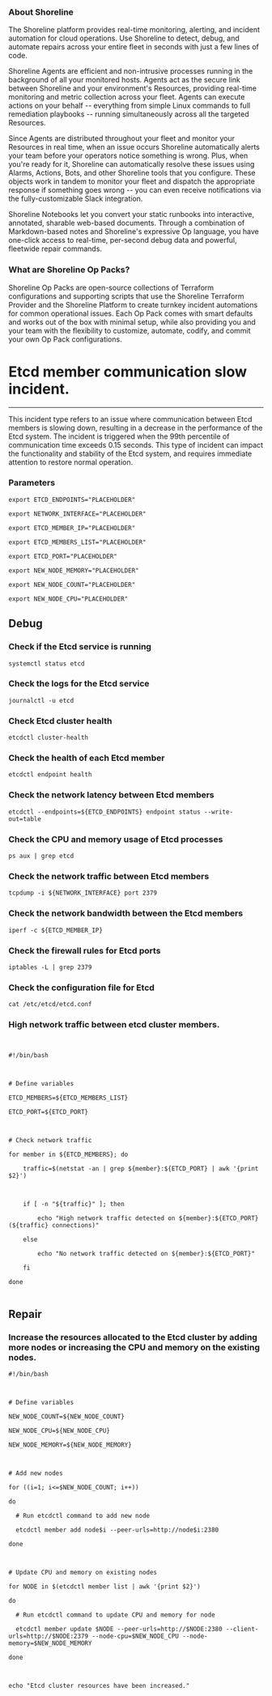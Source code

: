 
### About Shoreline
The Shoreline platform provides real-time monitoring, alerting, and incident automation for cloud operations. Use Shoreline to detect, debug, and automate repairs across your entire fleet in seconds with just a few lines of code.

Shoreline Agents are efficient and non-intrusive processes running in the background of all your monitored hosts. Agents act as the secure link between Shoreline and your environment's Resources, providing real-time monitoring and metric collection across your fleet. Agents can execute actions on your behalf -- everything from simple Linux commands to full remediation playbooks -- running simultaneously across all the targeted Resources.

Since Agents are distributed throughout your fleet and monitor your Resources in real time, when an issue occurs Shoreline automatically alerts your team before your operators notice something is wrong. Plus, when you're ready for it, Shoreline can automatically resolve these issues using Alarms, Actions, Bots, and other Shoreline tools that you configure. These objects work in tandem to monitor your fleet and dispatch the appropriate response if something goes wrong -- you can even receive notifications via the fully-customizable Slack integration.

Shoreline Notebooks let you convert your static runbooks into interactive, annotated, sharable web-based documents. Through a combination of Markdown-based notes and Shoreline's expressive Op language, you have one-click access to real-time, per-second debug data and powerful, fleetwide repair commands.

### What are Shoreline Op Packs?
Shoreline Op Packs are open-source collections of Terraform configurations and supporting scripts that use the Shoreline Terraform Provider and the Shoreline Platform to create turnkey incident automations for common operational issues. Each Op Pack comes with smart defaults and works out of the box with minimal setup, while also providing you and your team with the flexibility to customize, automate, codify, and commit your own Op Pack configurations.

# Etcd member communication slow incident.
---

This incident type refers to an issue where communication between Etcd members is slowing down, resulting in a decrease in the performance of the Etcd system. The incident is triggered when the 99th percentile of communication time exceeds 0.15 seconds. This type of incident can impact the functionality and stability of the Etcd system, and requires immediate attention to restore normal operation.

### Parameters
```shell
export ETCD_ENDPOINTS="PLACEHOLDER"

export NETWORK_INTERFACE="PLACEHOLDER"

export ETCD_MEMBER_IP="PLACEHOLDER"

export ETCD_MEMBERS_LIST="PLACEHOLDER"

export ETCD_PORT="PLACEHOLDER"

export NEW_NODE_MEMORY="PLACEHOLDER"

export NEW_NODE_COUNT="PLACEHOLDER"

export NEW_NODE_CPU="PLACEHOLDER"
```

## Debug

### Check if the Etcd service is running
```shell
systemctl status etcd
```

### Check the logs for the Etcd service
```shell
journalctl -u etcd
```

### Check Etcd cluster health
```shell
etcdctl cluster-health
```

### Check the health of each Etcd member
```shell
etcdctl endpoint health
```

### Check the network latency between Etcd members
```shell
etcdctl --endpoints=${ETCD_ENDPOINTS} endpoint status --write-out=table
```

### Check the CPU and memory usage of Etcd processes
```shell
ps aux | grep etcd
```

### Check the network traffic between Etcd members
```shell
tcpdump -i ${NETWORK_INTERFACE} port 2379
```

### Check the network bandwidth between the Etcd members
```shell
iperf -c ${ETCD_MEMBER_IP}
```

### Check the firewall rules for Etcd ports
```shell
iptables -L | grep 2379
```

### Check the configuration file for Etcd
```shell
cat /etc/etcd/etcd.conf
```

### High network traffic between etcd cluster members.
```shell


#!/bin/bash



# Define variables

ETCD_MEMBERS=${ETCD_MEMBERS_LIST}

ETCD_PORT=${ETCD_PORT}



# Check network traffic

for member in ${ETCD_MEMBERS}; do

    traffic=$(netstat -an | grep ${member}:${ETCD_PORT} | awk '{print $2}')



    if [ -n "${traffic}" ]; then

        echo "High network traffic detected on ${member}:${ETCD_PORT} (${traffic} connections)"

    else

        echo "No network traffic detected on ${member}:${ETCD_PORT}"

    fi

done


```

## Repair

### Increase the resources allocated to the Etcd cluster by adding more nodes or increasing the CPU and memory on the existing nodes.
```shell
#!/bin/bash



# Define variables

NEW_NODE_COUNT=${NEW_NODE_COUNT}

NEW_NODE_CPU=${NEW_NODE_CPU}

NEW_NODE_MEMORY=${NEW_NODE_MEMORY}



# Add new nodes

for ((i=1; i<=$NEW_NODE_COUNT; i++))

do

  # Run etcdctl command to add new node

  etcdctl member add node$i --peer-urls=http://node$i:2380

done



# Update CPU and memory on existing nodes

for NODE in $(etcdctl member list | awk '{print $2}')

do

  # Run etcdctl command to update CPU and memory for node

  etcdctl member update $NODE --peer-urls=http://$NODE:2380 --client-urls=http://$NODE:2379 --node-cpu=$NEW_NODE_CPU --node-memory=$NEW_NODE_MEMORY

done



echo "Etcd cluster resources have been increased."


```